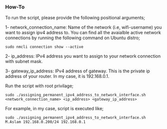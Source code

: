 ### How-To

To run the script, please provide the following positional arguments;

1- network_connection_name: Name of the network (i.e, wifi-username) you want to assign ipv4 address to. You can find all the avaialble active network connections by running the following command on Ubuntu distro;
```
sudo nmcli connection show --active
```

2- ip_address: IPv4 address you want to assign to your network connection with subnet mask.

3- gateway_ip_address: IPv4 address of gateway. This is the private ip address of your router. In my case, it is 192.168.0.1.


Run the script with root privilage;

```
sudo ./assigning_permanent_ipv4_address_to_network_interface.sh <network_connection_name> <ip_address> <gateway_ip_address>
```

For example, in my case, script is executed like;
```
sudo ./assigning_permanent_ipv4_address_to_network_interface.sh M.Aslam 192.168.0.200/24 192.168.0.1
```
